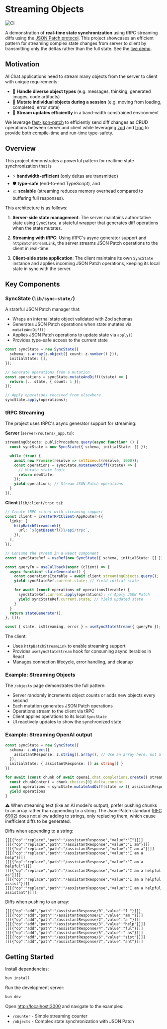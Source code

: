 # Streaming Objects

![CI](https://github.com/tianhuil/streaming-objects/actions/workflows/ci.yaml/badge.svg)

A demonstration of **real-time state synchronization** using tRPC streaming
diffs using the [JSON Patch protocol](https://jsonpatch.com/). This project
showcases an efficient pattern for streaming complex state changes from server
to client by transmitting only the deltas rather than the full state. See the
[live demo](https://streaming-objects.vercel.app/).

## Motivation

AI Chat applications need to stream many objects from the server to client with
unique requirements:

- 🎨 **Handle diverse object types** (e.g. messages, thinking, generated images,
  code artifacts)
- 🔄 **Mutate individual objects during a session** (e.g. moving from loading,
  completed, error state)
- 📡 **Stream updates efficiently** in a band-width constrained environment

We leverage [fast-json-patch](https://www.npmjs.com/package/fast-json-patch) to
efficiently send diff changes as CRUD operations between server and client while
leveraging [zod](https://zod.dev/) and [trpc](https://trpc.io/) to provide both
compile-time and run-time type-safety.

## Overview

This project demonstrates a powerful pattern for realtime state synchronization
that is

- ⚡ **bandwidth-efficient** (only deltas are transmitted)
- 🛡️ **type-safe** (end-to-end TypeScript), and
- 📈 **scalable** (streaming reduces memory overhead compared to buffering full
  responses).

This architecture is as follows:

1. **Server-side state management**: The server maintains authoritative state
   using `SyncState`, a stateful wrapper that generates diff operations when the
   state mutates.

2. **Streaming with tRPC**: Using tRPC's async generator support and
   `httpBatchStreamLink`, the server streams JSON Patch operations to the client
   in real-time.

3. **Client-side state application**: The client maintains its own `SyncState`
   instance and applies incoming JSON Patch operations, keeping its local state
   in sync with the server.

## Key Components

### SyncState (`lib/sync-state/`)

A stateful JSON Patch manager that:

- Wraps an internal state object validated with Zod schemas
- Generates JSON Patch operations when state mutates via `mutateAndDiff()`
- Applies JSON Patch operations to update state via `apply()`
- Provides type-safe access to the current state

```typescript
const syncState = new SyncState({
  schema: z.array(z.object({ count: z.number() })),
  initialState: [],
});

// Generate operations from a mutation
const operations = syncState.mutateAndDiff((state) => {
  return [...state, { count: 1 }];
});

// Apply operations received from elsewhere
syncState.apply(operations);
```

### tRPC Streaming

The project uses tRPC's async generator support for streaming:

**Server** (`server/routers/_app.ts`):

```typescript
streamingObjects: publicProcedure.query(async function* () {
  const syncState = new SyncState({ schema, initialState: [] });

  while (true) {
    await new Promise(resolve => setTimeout(resolve, 1000));
    const operations = syncState.mutateAndDiff((state) => {
      // Mutate state logic
      return newState;
    });
    yield operations; // Stream JSON Patch operations
  }
}),
```

**Client** (`lib/client/trpc.ts`):

```typescript
// Create tRPC client with streaming support
const client = createTRPCClient<AppRouter>({
  links: [
    httpBatchStreamLink({
      url: `${getBaseUrl()}/api/trpc`,
    }),
  ],
});

// Consume the stream in a React component
const syncStateRef = useRef(new SyncState({ schema, initialState: [] }));

const queryFn = useCallback(async (client) => {
  async function* stateGenerator() {
    const operationsIterable = await client.streamingObjects.query();
    yield syncStateRef.current.state; // Yield initial state

    for await (const operations of operationsIterable) {
      syncStateRef.current.apply(operations); // Apply JSON Patch
      yield syncStateRef.current.state; // Yield updated state
    }
  }
  return stateGenerator();
}, []);

const { state, isStreaming, error } = useSyncStateStream({ queryFn });
```

The client:

- Uses `httpBatchStreamLink` to enable streaming support
- Provides `useSyncStateStream` hook for consuming async iterables in React
- Manages connection lifecycle, error handling, and cleanup

### Example: Streaming Objects

The `/objects` page demonstrates the full pattern:

- Server randomly increments object counts or adds new objects every second
- Each mutation generates JSON Patch operations
- Operations stream to the client via tRPC
- Client applies operations to its local `SyncState`
- UI reactively updates to show the synchronized state

### Example: Streaming OpenAI output

```typescript
const syncState = new SyncState({
  schema: z.object({
    assistantResponse: z.string().array(), // Use an array here, not a string
  }),
  initialState: { assistantResponse: [] as string[] }
})

for await (const chunk of await openai.chat.completions.create({ stream: true, /* ... */ })) {
  const chunkContent = chunk.choices[0].delta.content
  const operations = syncState.mutateAndDiff(state => ({ assistantResponse: [...state.assistantResponse, chunkContent] }))
  yield operations
}
```

⚠️ When streaming text (like an AI model's output), prefer pushing chunks to an array rather than appending to a string. The Json-Patch standard ([RFC 6902](https://datatracker.ietf.org/doc/html/rfc6902#section-4.1)) does not allow adding to strings, only replacing them, which cause inefficient diffs to be generated.


Diffs when appending to a string:
```jsonl
[[[{"op":"replace","path":"/assistantResponse","value":"I"}]]]
[[[{"op":"replace","path":"/assistantResponse","value":"I am"}]]]
[[[{"op":"replace","path":"/assistantResponse","value":"I am a"}]]]
[[[{"op":"replace","path":"/assistantResponse","value":"I am a help"}]]]
[[[{"op":"replace","path":"/assistantResponse","value":"I am a helpful"}]]]
[[[{"op":"replace","path":"/assistantResponse","value":"I am a helpful as"}]]]
[[[{"op":"replace","path":"/assistantResponse","value":"I am a helpful assist"}]]]
[[[{"op":"replace","path":"/assistantResponse","value":"I am a helpful assistant"}]]] 
```

Diffs when pushing to an array:
```jsonl
[[[{"op":"add","path":"/assistantResponse/0","value":"I "}]]]
[[[{"op":"add","path":"/assistantResponse/1","value":"am "}]]]
[[[{"op":"add","path":"/assistantResponse/2","value":"a "}]]]
[[[{"op":"add","path":"/assistantResponse/3","value":"help"}]]]
[[[{"op":"add","path":"/assistantResponse/4","value":"ful"}]]]
[[[{"op":"add","path":"/assistantResponse/5","value":" as"}]]]
[[[{"op":"add","path":"/assistantResponse/6","value":"sist"}]]]
[[[{"op":"add","path":"/assistantResponse/7","value":"ant"}]]]
```


## Getting Started

Install dependencies:

```bash
bun install
```

Run the development server:

```bash
bun dev
```

Open [http://localhost:3000](http://localhost:3000) and navigate to the
examples:

- `/counter` - Simple streaming counter
- `/objects` - Complex state synchronization with JSON Patch
